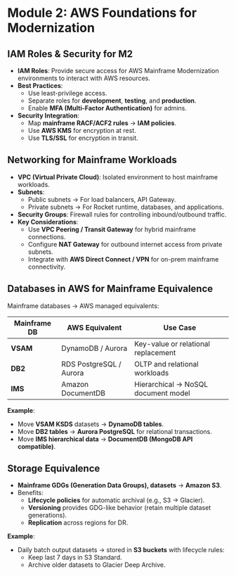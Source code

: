 
# Module 2: AWS Foundations for Modernization

## IAM Roles & Security for M2
- **IAM Roles**: Provide secure access for AWS Mainframe Modernization environments to interact with AWS resources.  
- **Best Practices**:  
  - Use least-privilege access.  
  - Separate roles for **development**, **testing**, and **production**.  
  - Enable **MFA (Multi-Factor Authentication)** for admins.  
- **Security Integration**:  
  - Map **mainframe RACF/ACF2 rules** → **IAM policies**.  
  - Use **AWS KMS** for encryption at rest.  
  - Use **TLS/SSL** for encryption in transit.  

## Networking for Mainframe Workloads
- **VPC (Virtual Private Cloud)**: Isolated environment to host mainframe workloads.  
- **Subnets**:  
  - Public subnets → For load balancers, API Gateway.  
  - Private subnets → For Rocket runtime, databases, and applications.  
- **Security Groups**: Firewall rules for controlling inbound/outbound traffic.  
- **Key Considerations**:  
  - Use **VPC Peering / Transit Gateway** for hybrid mainframe connections.  
  - Configure **NAT Gateway** for outbound internet access from private subnets.  
  - Integrate with **AWS Direct Connect / VPN** for on-prem mainframe connectivity.  

## Databases in AWS for Mainframe Equivalence
Mainframe databases → AWS managed equivalents:

| Mainframe DB | AWS Equivalent | Use Case |
|--------------|----------------|----------|
| **VSAM**     | DynamoDB / Aurora | Key-value or relational replacement |
| **DB2**      | RDS PostgreSQL / Aurora | OLTP and relational workloads |
| **IMS**      | Amazon DocumentDB | Hierarchical → NoSQL document model |

**Example**:  
- Move **VSAM KSDS** datasets → **DynamoDB tables**.  
- Move **DB2 tables** → **Aurora PostgreSQL** for relational transactions.  
- Move **IMS hierarchical data** → **DocumentDB (MongoDB API compatible)**.  

## Storage Equivalence
- **Mainframe GDGs (Generation Data Groups), datasets** → **Amazon S3**.  
- Benefits:  
  - **Lifecycle policies** for automatic archival (e.g., S3 → Glacier).  
  - **Versioning** provides GDG-like behavior (retain multiple dataset generations).  
  - **Replication** across regions for DR.  

**Example**:  
- Daily batch output datasets → stored in **S3 buckets** with lifecycle rules:  
  - Keep last 7 days in S3 Standard.  
  - Archive older datasets to Glacier Deep Archive.  

